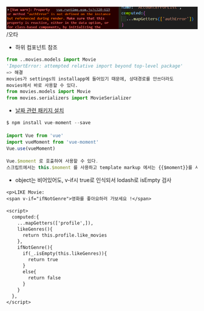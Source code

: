 ![image-20220523221118244](images/image-20220523221118244.png)/오타

- 하위 컴포넌트 참조

```python
from ..movies.models import Movie
'ImportError: attempted relative import beyond top-level package'
=> 해결
movies가 settings의 installapp에 들어있기 때문에, 상대경로를 안쓰더라도
movies에서 바로 사용할 수 있다.
from movies.models import Movie
from movies.serializers import MovieSerializer
```



- [날짜 관련 패키지 설치](https://erim1005.tistory.com/entry/vue-moment-%EC%A0%81%EC%9A%A9-%EB%B0%8F-%EC%82%AC%EC%9A%A9-%EB%B0%A9%EB%B2%95)

```js
$ npm install vue-moment --save

import Vue from 'vue'
import vueMoment from 'vue-moment'
Vue.use(vueMoment)

Vue.$moment 로 호출하여 사용할 수 있다. 
스크립트에서는 this.$moment 를 사용하고 template markup 에서는 {{$moment}}를 사용
```



- object는 비어있어도, v-if시 true로 인식되서 lodash로 isEmpty 검사

```vue
<p>LIKE Movie:
<span v-if="ifNotGenre">영화를 좋아요하러 가보세요 !</span>
    
<script>
  computed:{
    ...mapGetters(['profile',]),       
    likeGenres(){
      return this.profile.like_movies
    },
    ifNotGenre(){
      if(_.isEmpty(this.likeGenres)){
        return true
      }
      else{
        return false
      }
    }
  },
</script>
```









